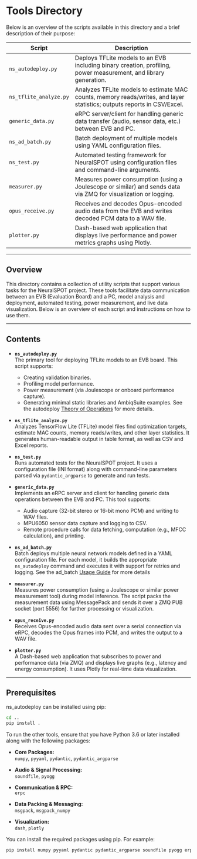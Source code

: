 # Tools Directory

Below is an overview of the scripts available in this directory and a brief description of their purpose:

| **Script**               | **Description**                                                                                                     |
|--------------------------|---------------------------------------------------------------------------------------------------------------------|
| `ns_autodeploy.py`       | Deploys TFLite models to an EVB including binary creation, profiling, power measurement, and library generation.      |
| `ns_tflite_analyze.py`   | Analyzes TFLite models to estimate MAC counts, memory reads/writes, and layer statistics; outputs reports in CSV/Excel.|
| `generic_data.py`        | eRPC server/client for handling generic data transfer (audio, sensor data, etc.) between EVB and PC.                |
| `ns_ad_batch.py`         | Batch deployment of multiple models using YAML configuration files.                                                 |
| `ns_test.py`             | Automated testing framework for NeuralSPOT using configuration files and command-line arguments.                      |
| `measurer.py`            | Measures power consumption (using a Joulescope or similar) and sends data via ZMQ for visualization or logging.       |
| `opus_receive.py`        | Receives and decodes Opus-encoded audio data from the EVB and writes decoded PCM data to a WAV file.                  |
| `plotter.py`             | Dash-based web application that displays live performance and power metrics graphs using Plotly.                      |

---

## Overview

This directory contains a collection of utility scripts that support various tasks for the NeuralSPOT project. These tools facilitate data communication between an EVB (Evaluation Board) and a PC, model analysis and deployment, automated testing, power measurement, and live data visualization. Below is an overview of each script and instructions on how to use them.

---

## Contents
- **`ns_autodeploy.py`**  
  The primary tool for deploying TFLite models to an EVB board. This script supports:
  - Creating validation binaries.
  - Profiling model performance.
  - Power measurement (via Joulescope or onboard performance capture).
  - Generating minimal static libraries and AmbiqSuite examples.
  See the autodeploy [Theory of Operations](./autodeploy.readme.md) for more details.

- **`ns_tflite_analyze.py`**  
  Analyzes TensorFlow Lite (TFLite) model files find optimization targets, estimate MAC counts, memory reads/writes, and other layer statistics. It generates human-readable output in table format, as well as CSV and Excel reports.

- **`ns_test.py`**  
  Runs automated tests for the NeuralSPOT project. It uses a configuration file (INI format) along with command-line parameters parsed via `pydantic_argparse` to generate and run tests.

- **`generic_data.py`**  
  Implements an eRPC server and client for handling generic data operations between the EVB and PC. This tool supports:
  - Audio capture (32-bit stereo or 16-bit mono PCM) and writing to WAV files.
  - MPU6050 sensor data capture and logging to CSV.
  - Remote procedure calls for data fetching, computation (e.g., MFCC calculation), and printing.
  
- **`ns_ad_batch.py`**  
  Batch deploys multiple neural network models defined in a YAML configuration file. For each model, it builds the appropriate `ns_autodeploy` command and executes it with support for retries and logging.
  See the ad_batch [Usage Guide](./ns_ad_batch.readme.md) for more details
   
- **`measurer.py`**  
  Measures power consumption (using a Joulescope or similar power measurement tool) during model inference. The script packs the measurement data using MessagePack and sends it over a ZMQ PUB socket (port 5556) for further processing or visualization.
  
- **`opus_receive.py`**  
  Receives Opus-encoded audio data sent over a serial connection via eRPC, decodes the Opus frames into PCM, and writes the output to a WAV file.

- **`plotter.py`**  
  A Dash-based web application that subscribes to power and performance data (via ZMQ) and displays live graphs (e.g., latency and energy consumption). It uses Plotly for real-time data visualization.

---

## Prerequisites

ns_autodeploy can be installed using pip:
```bash
cd ..
pip install .
```

To run the other tools, ensure that you have Python 3.6 or later installed along with the following packages:

- **Core Packages:**  
  `numpy`, `pyyaml`, `pydantic`, `pydantic_argparse`

- **Audio & Signal Processing:**  
  `soundfile`, `pyogg`

- **Communication & RPC:**  
  `erpc`

- **Data Packing & Messaging:**  
  `msgpack`, `msgpack_numpy`

- **Visualization:**  
  `dash`, `plotly`

You can install the required packages using pip. For example:

```bash
pip install numpy pyyaml pydantic pydantic_argparse soundfile pyogg erpc msgpack msgpack_numpy dash plotly
